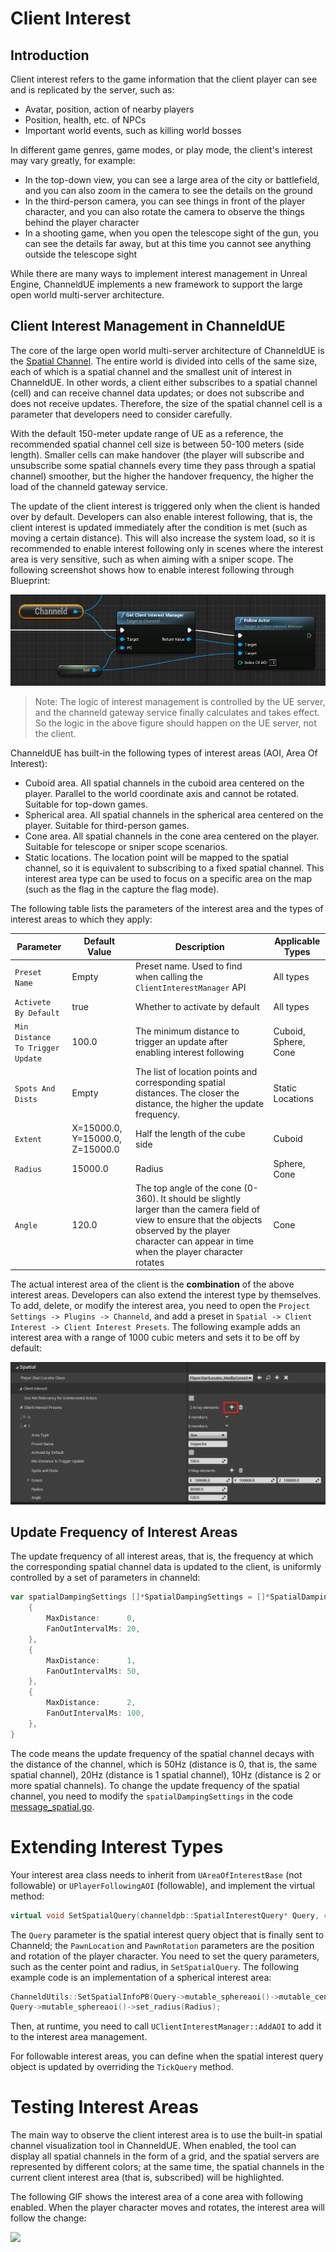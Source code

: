 # Client Interest
## Introduction
Client interest refers to the game information that the client player can see and is replicated by the server, such as:
- Avatar, position, action of nearby players
- Position, health, etc. of NPCs
- Important world events, such as killing world bosses

In different game genres, game modes, or play mode, the client's interest may vary greatly, for example:
- In the top-down view, you can see a large area of the city or battlefield, and you can also zoom in the camera to see the details on the ground
- In the third-person camera, you can see things in front of the player character, and you can also rotate the camera to observe the things behind the player character
- In a shooting game, when you open the telescope sight of the gun, you can see the details far away, but at this time you cannot see anything outside the telescope sight

While there are many ways to implement interest management in Unreal Engine, ChanneldUE implements a new framework to support the large open world multi-server architecture.

## Client Interest Management in ChanneldUE
The core of the large open world multi-server architecture of ChanneldUE is the [Spatial Channel](use-spatial-channel.md#71-introduction-to-spatial-channel). The entire world is divided into cells of the same size, each of which is a spatial channel and the smallest unit of interest in ChanneldUE. In other words, a client either subscribes to a spatial channel (cell) and can receive channel data updates; or does not subscribe and does not receive updates. Therefore, the size of the spatial channel cell is a parameter that developers need to consider carefully.

With the default 150-meter update range of UE as a reference, the recommended spatial channel cell size is between 50-100 meters (side length). Smaller cells can make handover (the player will subscribe and unsubscribe some spatial channels every time they pass through a spatial channel) smoother, but the higher the handover frequency, the higher the load of the channeld gateway service.

The update of the client interest is triggered only when the client is handed over by default. Developers can also enable interest following, that is, the client interest is updated immediately after the condition is met (such as moving a certain distance). This will also increase the system load, so it is recommended to enable interest following only in scenes where the interest area is very sensitive, such as when aiming with a sniper scope. The following screenshot shows how to enable interest following through Blueprint:

![](images/interest_follow_actor.png)

> Note: The logic of interest management is controlled by the UE server, and the channeld gateway service finally calculates and takes effect. So the logic in the above figure should happen on the UE server, not the client.

ChanneldUE has built-in the following types of interest areas (AOI, Area Of Interest):
- Cuboid area. All spatial channels in the cuboid area centered on the player. Parallel to the world coordinate axis and cannot be rotated. Suitable for top-down games.
- Spherical area. All spatial channels in the spherical area centered on the player. Suitable for third-person games.
- Cone area. All spatial channels in the cone area centered on the player. Suitable for telescope or sniper scope scenarios.
- Static locations. The location point will be mapped to the spatial channel, so it is equivalent to subscribing to a fixed spatial channel. This interest area type can be used to focus on a specific area on the map (such as the flag in the capture the flag mode).

The following table lists the parameters of the interest area and the types of interest areas to which they apply:

| Parameter | Default Value | Description | Applicable Types |
| ------ | ------ | ------ | ------ |
| `Preset Name` | Empty | Preset name. Used to find when calling the `ClientInterestManager` API | All types |
| `Activete By Default` | true | Whether to activate by default | All types |
| `Min Distance To Trigger Update` | 100.0 | The minimum distance to trigger an update after enabling interest following | Cuboid, Sphere, Cone |
| `Spots And Dists` | Empty | The list of location points and corresponding spatial distances. The closer the distance, the higher the update frequency. | Static Locations |
| `Extent` | X=15000.0, Y=15000.0, Z=15000.0 | Half the length of the cube side | Cuboid |
| `Radius` | 15000.0 | Radius | Sphere, Cone |
| `Angle` | 120.0 | The top angle of the cone (0-360). It should be slightly larger than the camera field of view to ensure that the objects observed by the player character can appear in time when the player character rotates | Cone |

The actual interest area of the client is the **combination** of the above interest areas. Developers can also extend the interest type by themselves. To add, delete, or modify the interest area, you need to open the `Project Settings -> Plugins -> Channeld`, and add a preset in `Spatial -> Client Interest -> Client Interest Presets`. The following example adds an interest area with a range of 1000 cubic meters and sets it to be off by default:

![](images/add_box_interest.png)

## Update Frequency of Interest Areas
The update frequency of all interest areas, that is, the frequency at which the corresponding spatial channel data is updated to the client, is uniformly controlled by a set of parameters in channeld:
```go
var spatialDampingSettings []*SpatialDampingSettings = []*SpatialDampingSettings{
    {
        MaxDistance:      0,
        FanOutIntervalMs: 20,
    },
    {
        MaxDistance:      1,
        FanOutIntervalMs: 50,
    },
    {
        MaxDistance:      2,
        FanOutIntervalMs: 100,
    },
}
```

The code means the update frequency of the spatial channel decays with the distance of the channel, which is 50Hz (distance is 0, that is, the same spatial channel), 20Hz (distance is 1 spatial channel), 10Hz (distance is 2 or more spatial channels). To change the update frequency of the spatial channel, you need to modify the `spatialDampingSettings` in the code [message_spatial.go](/../../../channeld/blob/master/pkg/channeld/message_spatial.go).

# Extending Interest Types
Your interest area class needs to inherit from `UAreaOfInterestBase` (not followable) or `UPlayerFollowingAOI` (followable), and implement the virtual method:
```cpp
virtual void SetSpatialQuery(channeldpb::SpatialInterestQuery* Query, const FVector& PawnLocation, const FRotator& PawnRotation) override;
```
The `Query` parameter is the spatial interest query object that is finally sent to Channeld; the `PawnLocation` and `PawnRotation` parameters are the position and rotation of the player character. You need to set the query parameters, such as the center point and radius, in `SetSpatialQuery`. The following example code is an implementation of a spherical interest area:
```cpp
ChanneldUtils::SetSpatialInfoPB(Query->mutable_sphereaoi()->mutable_center(), PawnLocation);
Query->mutable_sphereaoi()->set_radius(Radius);
```
Then, at runtime, you need to call `UClientInterestManager::AddAOI` to add it to the interest area management.

For followable interest areas, you can define when the spatial interest query object is updated by overriding the `TickQuery` method.

# Testing Interest Areas
The main way to observe the client interest area is to use the built-in spatial channel visualization tool in ChanneldUE. When enabled, the tool can display all spatial channels in the form of a grid, and the spatial servers are represented by different colors; at the same time, the spatial channels in the current client interest area (that is, subscribed) will be highlighted.

The following GIF shows the interest area of a cone area with following enabled. When the player character moves and rotates, the interest area will follow the change:

![](images/cone_interest.gif)
